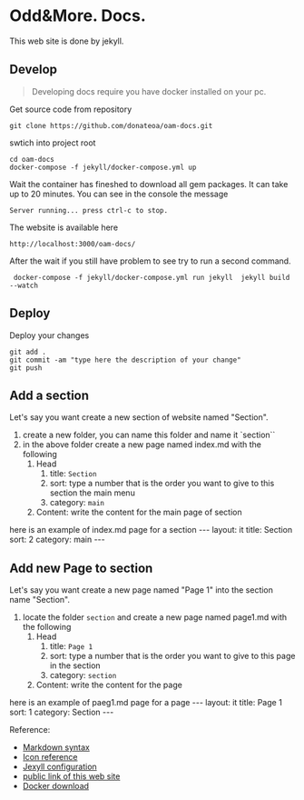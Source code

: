 # Odd&More. Docs.
This web site is done by jekyll.

## Develop

> Developing docs require you have docker installed on your pc.

Get source code from repository
```
git clone https://github.com/donateoa/oam-docs.git

```
swtich into project root

    cd oam-docs
    docker-compose -f jekyll/docker-compose.yml up

Wait the container has fineshed to download all gem packages. It can take up to 20 minutes. You can see in the console the message

    Server running... press ctrl-c to stop.
    
The website is available here

    http://localhost:3000/oam-docs/


After the wait if you still have problem to see  try  to run a second command.

     docker-compose -f jekyll/docker-compose.yml run jekyll  jekyll build --watch

## Deploy

Deploy your changes

    git add .
    git commit -am "type here the description of your change"
    git push

## Add a section
Let's say you want create a new section of website named "Section".
1. create a new folder, you can name this folder and name it `section``
2. in the above folder create a new page named index.md with the following 
    1. Head
        1. title: `Section`
        2. sort: type a number that is the order you want to give to this section the main menu
        3. category: `main`
    2. Content: write the content for the main page of section

here is an example of index.md page for a section
    ---
    layout: it 
    title: Section 
    sort: 2
    category: main
    ---

## Add new Page to section
Let's say you want create a new page named "Page 1" into the section name "Section".
1. locate the folder `section` and create a new page named page1.md with the following 
    1. Head
        1. title: `Page 1`
        2. sort: type a number that is the order you want to give to this page in the section
        3. category: `section`
    2. Content: write the content for the page

here is an example of paeg1.md page for a page
    ---
    layout: it 
    title: Page 1 
    sort: 1
    category: Section
    ---

Reference:
- [Markdown syntax](https://www.markdownguide.org/basic-syntax/)
- [Icon reference](https://fontawesome.com/icons?d=gallery&p=2)
- [Jexyll configuration](https://jekyllrb.com/docs/configuration/)
- [public link of this web site](https://donateoa.github.io/oam-docs/)
- [Docker download](https://docs.docker.com/docker-for-mac/install/)